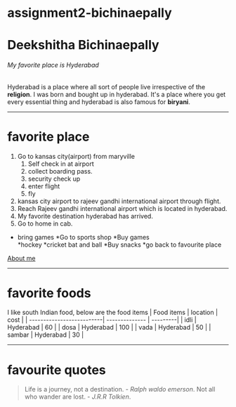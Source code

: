 # assignment2-bichinaepally
# Deekshitha Bichinaepally
###### My favorite place is Hyderabad
Hyderabad is a place where all sort of people live irrespective of the **religion**. I was born and bought up in hyderabad. It's a place where you get every essential thing and hyderabad is also famous for **biryani**. 

***

# favorite place
 
 1. Go to kansas city(airport) from maryville
    1. Self check in at airport
    2. collect boarding pass.
    3. security check up
    4. enter flight
    5. fly
 2. kansas city airport to rajeev gandhi international airport through flight.
 3.  Reach Rajeev gandhi international airport which is located in hyderabad.
 4. My favorite destination hyderabad has arrived.
 5. Go to home in cab.
 * bring games
   *Go to sports shop 
   *Buy games  
      *hockey
      *cricket bat and ball
   *Buy snacks
   *go back to favourite place


[About me](https://github.com/Deekshitha22/assignment2-bichinaepally/blob/main/AboutMe.md)

***

# favorite foods
I like south Indian food, below are the food items
|  Food items               | location       |  cost    |
| --------------------------| -------------- | ---------|
| idli                      |  Hyderabad     | 60       |
| dosa                      |  Hyderabad     | 100      |
| vada                      |  Hyderabad     | 50       |
| sambar                    |  Hyderabad     | 30       |

***

# favourite quotes
> Life is a journey, not a destination. - *Ralph waldo emerson*.
> Not all who wander are lost. - *J.R.R Tolkien*.